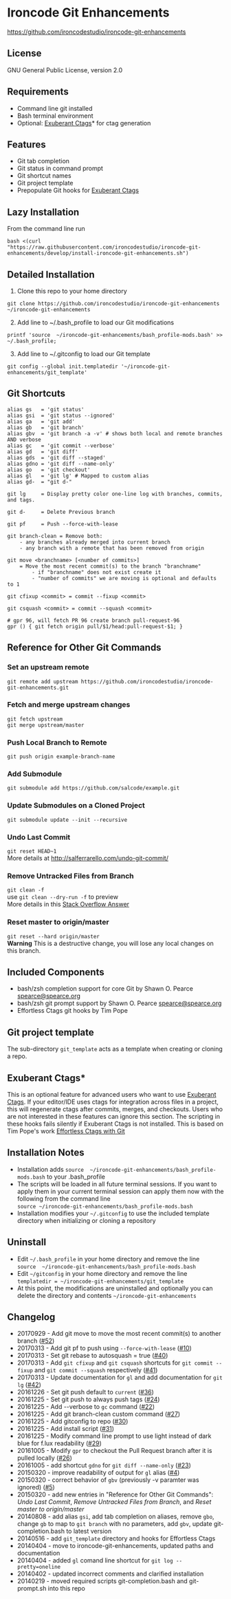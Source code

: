 Ironcode Git Enhancements
=========================
https://github.com/ironcodestudio/ironcode-git-enhancements

License
-------
GNU General Public License, version 2.0

Requirements
------------
* Command line git installed
* Bash terminal environment
* Optional: [Exuberant Ctags](http://ctags.sourceforge.net/)* for ctag generation

Features
--------
* Git tab completion
* Git status in command prompt
* Git shortcut names
* Git project template
* Prepopulate Git hooks for [Exuberant Ctags](http://ctags.sourceforge.net/)

Lazy Installation
-----------------

From the command line run

```
bash <(curl "https://raw.githubusercontent.com/ironcodestudio/ironcode-git-enhancements/develop/install-ironcode-git-enhancements.sh")
```

Detailed Installation
---------------------

1. Clone this repo to your home directory

```
git clone https://github.com/ironcodestudio/ironcode-git-enhancements ~/ironcode-git-enhancements
```

2. Add line to ~/.bash_profile to load our Git modifications

```
printf 'source  ~/ironcode-git-enhancements/bash_profile-mods.bash' >> ~/.bash_profile;
```

3. Add line to ~/.gitconfig to load our Git template

```
git config --global init.templatedir '~/ironcode-git-enhancements/git_template'
```

Git Shortcuts
-------------
```
alias gs   = 'git status'
alias gsi  = 'git status --ignored'
alias ga   = 'git add'
alias gb   = 'git branch'
alias gbv  = 'git branch -a -v' # shows both local and remote branches AND verbose
alias gc   = 'git commit --verbose'
alias gd   = 'git diff'
alias gds  = 'git diff --staged'
alias gdno = 'git diff --name-only'
alias go   = 'git checkout'
alias gl   = 'git lg' # Mapped to custom alias
alias gd-  = "git d-"

git lg     = Display pretty color one-line log with branches, commits, and tags.

git d-     = Delete Previous branch

git pf     = Push --force-with-lease

git branch-clean = Remove both:
	- any branches already merged into current branch
	- any branch with a remote that has been removed from origin

git move <branchname> [<number of commits>]
	= Move the most recent commit(s) to the branch "branchname"
		- if "branchname" does not exist create it
		- "number of commits" we are moving is optional and defaults to 1

git cfixup <commit> = commit --fixup <commit>

git csquash <commit> = commit --squash <commit>

# gpr 96, will fetch PR 96 create branch pull-request-96
gpr () { git fetch origin pull/$1/head:pull-request-$1; }
```

Reference for Other Git Commands
--------------------------------
### Set an upstream remote
`git remote add upstream https://github.com/ironcodestudio/ironcode-git-enhancements.git`

### Fetch and merge upstream changes
```
git fetch upstream
git merge upstream/master
```

### Push Local Branch to Remote
`git push origin example-branch-name`

### Add Submodule
`git submodule add https://github.com/salcode/example.git`

### Update Submodules on a Cloned Project
`git submodule update --init --recursive`

### Undo Last Commit
`git reset HEAD~1`  
More details at http://salferrarello.com/undo-git-commit/

### Remove Untracked Files from Branch
`git clean -f`  
use `git clean --dry-run -f` to preview  
More details in this [Stack Overflow Answer](http://stackoverflow.com/questions/61212/remove-local-untracked-files-from-my-current-git-branch#answer-64966)

### Reset master to origin/master
`git reset --hard origin/master`  
__Warning__ This is a destructive change, you will lose any local changes on this branch.

Included Components
-------------------
* bash/zsh completion support for core Git by Shawn O. Pearce <spearce@spearce.org>
* bash/zsh git prompt support by Shawn O. Pearce <spearce@spearce.org>
* Effortless Ctags git hooks by Tim Pope

Git project template
--------------------
The sub-directory `git_template` acts as a template when creating or cloning a repo.

Exuberant Ctags*
--------------------------------------------------------------
This is an optional feature for advanced users who want to use
[Exuberant Ctags](http://ctags.sourceforge.net/).  If your editor/IDE uses ctags for
integration across files in a project, this will regenerate ctags after commits, merges, and checkouts.
Users who are not interested in these features can ignore this section.
The scripting in these hooks fails silently if
Exuberant Ctags is not installed.
This is based on Tim Pope's work [Effortless Ctags with Git](http://tbaggery.com/2011/08/08/effortless-ctags-with-git.html)

Installation Notes
------------------
* Installation adds `source  ~/ironcode-git-enhancements/bash_profile-mods.bash` to your .bash_profile
* The scripts will be loaded in all future terminal sessions.
If you want to apply them in your current terminal session can apply them now with
the following from the command line  
`source ~/ironcode-git-enhancements/bash_profile-mods.bash`
* Installation modifies your `~/.gitconfig` to use the included template directory
when initializing or cloning a repository

Uninstall
---------
* Edit `~/.bash_profile` in your home directory and remove the line  
`source  ~/ironcode-git-enhancements/bash_profile-mods.bash`
* Edit `~/gitconfig` in your home directory and remove the line  
`templatedir = ~/ironcode-git-enhancements/git_template`
* At this point, the modifications are uninstalled and optionally
you can delete the directory and contents `~/ironcode-git-enhancements`

Changelog
------------
* 20170929 - Add git move to move the most recent commit(s) to another branch ([#52](https://github.com/ironcodestudio/ironcode-git-enhancements/issues/52))
* 20170313 - Add git pf to push using `--force-with-lease` ([#10](https://github.com/ironcodestudio/ironcode-git-enhancements/issues/10))
* 20170313 - Set git rebase to autosquash = true ([#40](https://github.com/ironcodestudio/ironcode-git-enhancements/issues/40))
* 20170313 - Add `git cfixup` and `git csquash` shortcuts for `git commit --fixup` and `git commit --squash` respectively ([#41](https://github.com/ironcodestudio/ironcode-git-enhancements/issues/41))
* 20170313 - Update documentation for `gl` and add documentation for `git lg` ([#42](https://github.com/ironcodestudio/ironcode-git-enhancements/issues/42))
* 20161226 - Set git push default to `current` ([#36](https://github.com/ironcodestudio/ironcode-git-enhancements/issues/36))
* 20161225 - Set git push to always push tags ([#24](https://github.com/ironcodestudio/ironcode-git-enhancements/issues/24))
* 20161225 - Add --verbose to `gc` command ([#22](https://github.com/ironcodestudio/ironcode-git-enhancements/issues/22))
* 20161225 - Add git branch-clean custom command ([#27](https://github.com/ironcodestudio/ironcode-git-enhancements/issues/27))
* 20161225 - Add gitconfig to repo ([#30](https://github.com/ironcodestudio/ironcode-git-enhancements/issues/30))
* 20161225 - Add install script ([#31](https://github.com/ironcodestudio/ironcode-git-enhancements/issues/31))
* 20161225 - Modify command line prompt to use light instead of dark blue for f.lux readability ([#29](https://github.com/ironcodestudio/ironcode-git-enhancements/issues/29))
* 20161005 - Modify `gpr` to checkout the Pull Request branch after it is pulled locally ([#26](https://github.com/ironcodestudio/ironcode-git-enhancements/issues/26))
* 20161005 - add shortcut `gdno` for `git diff --name-only` ([#23](https://github.com/ironcodestudio/ironcode-git-enhancements/issues/23))
* 20150320 - improve readability of output for `gl` alias ([#4](https://github.com/ironcodestudio/ironcode-git-enhancements/issues/4))
* 20150320 - correct behavior of `gbv` (previously -v paramter was ignored) ([#5](https://github.com/ironcodestudio/ironcode-git-enhancements/issues/5))
* 20150320 - add new entries in "Reference for Other Git Commands":
_Undo Last Commit_, _Remove Untracked Files from Branch_, and _Reset master to origin/master_
* 20140808 - add alias `gsi`, add tab completion on aliases, remove `gbo`,
change `gb` to map to `git branch` with no parameters, add `gbv`, update
git-completion.bash to latest version
* 20140516 - add `git_template` directory and hooks for Effortless Ctags
* 20140404 - move to ironcode-git-enhancements, updated paths and documentation
* 20140404 - added `gl` comand line shortcut for `git log --pretty=oneline`
* 20140402 - updated incorrect comments and clarified installation
* 20140219 - moved required scripts git-completion.bash and git-prompt.sh into this repo
